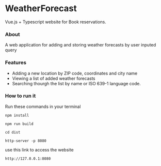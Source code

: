 # WeatherForecast
Vue.js + Typescript website for Book reservations.

### About
A web application for adding and storing weather forecasts by user inputed query

### Features
* Adding a new location by ZIP code, coordinates and city name
* Viewing a list of added weather forecasts
* Searching thourgh the list by name or ISO 639-1 language code.

### How to run it
Run these commands in your terminal
```
npm install
```
```
npm run build
```
```
cd dist
```
```
http-server -p 8080
```
use this link to access the website
```
http://127.0.0.1:8080
```

